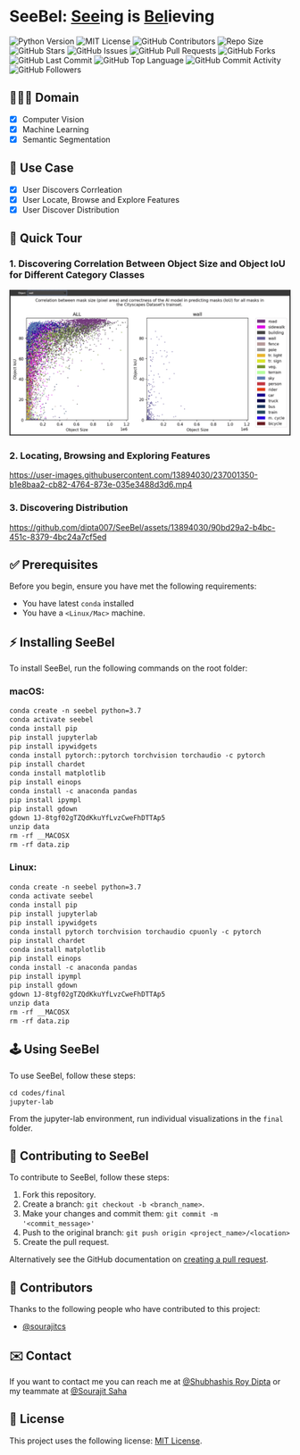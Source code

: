# SeeBel: <ins>See</ins>ing is <ins>Bel</ins>ieving
![Python Version](https://badgen.net/pypi/python/black)
![MIT License](https://img.shields.io/github/license/dipta007/seebel?style=plastic)
![GitHub Contributors](https://img.shields.io/github/contributors/dipta007/seebel?style=plastic)
![Repo Size](https://img.shields.io/github/repo-size/dipta007/seebel)
![GitHub Stars](https://img.shields.io/github/stars/dipta007/seebel?style=plastic)
![GitHub Issues](https://img.shields.io/github/issues/dipta007/seebel?style=plastic)
![GitHub Pull Requests](https://img.shields.io/github/issues-pr/dipta007/seebel?style=plastic)
![GitHub Forks](https://img.shields.io/github/forks/dipta007/seebel?style=plastic)
![GitHub Last Commit](https://img.shields.io/github/last-commit/dipta007/seebel?style=plastic)
![GitHub Top Language](https://img.shields.io/github/languages/top/dipta007/seebel?style=plastic)
![GitHub Commit Activity](https://img.shields.io/github/commit-activity/m/dipta007/seebel?style=plastic)
![GitHub Followers](https://img.shields.io/github/followers/dipta007?style=plastic)


## 👨🏻‍💻 Domain
- [x] Computer Vision
- [x] Machine Learning
- [x] Semantic Segmentation 

## 💪 Use Case
- [x] User Discovers Corrleation
- [x] User Locate, Browse and Explore Features
- [x] User Discover Distribution

## 🚀 Quick Tour
### 1. Discovering Correlation Between Object Size and Object IoU for Different Category Classes
![Vis 1](./idioms/final/vis_1/vis1.gif)

### 2. Locating, Browsing and Exploring Features
https://user-images.githubusercontent.com/13894030/237001350-b1e8baa2-cb82-4764-873e-035e3488d3d6.mp4

### 3. Discovering Distribution
https://github.com/dipta007/SeeBel/assets/13894030/90bd29a2-b4bc-451c-8379-4bc24a7cf5ed


## ✅ Prerequisites

Before you begin, ensure you have met the following requirements:
* You have latest `conda` installed
* You have a `<Linux/Mac>` machine.

## ⚡️ Installing SeeBel

To install SeeBel, run the following commands on the root folder:

### macOS:
```
conda create -n seebel python=3.7
conda activate seebel
conda install pip
pip install jupyterlab
pip install ipywidgets
conda install pytorch::pytorch torchvision torchaudio -c pytorch
pip install chardet 
conda install matplotlib
pip install einops
conda install -c anaconda pandas
pip install ipympl
pip install gdown
gdown 1J-8tgf02gTZQdKkuYfLvzCweFhDTTAp5
unzip data
rm -rf __MACOSX
rm -rf data.zip  
```

### Linux:
```
conda create -n seebel python=3.7
conda activate seebel
conda install pip
pip install jupyterlab
pip install ipywidgets
conda install pytorch torchvision torchaudio cpuonly -c pytorch
pip install chardet 
conda install matplotlib
pip install einops
conda install -c anaconda pandas
pip install ipympl
pip install gdown
gdown 1J-8tgf02gTZQdKkuYfLvzCweFhDTTAp5
unzip data
rm -rf __MACOSX
rm -rf data.zip  
```
## 🕹️ Using SeeBel

To use SeeBel, follow these steps:

```
cd codes/final
jupyter-lab
```
From the jupyter-lab environment, run individual visualizations in the `final` folder.

## 🤗 Contributing to SeeBel
To contribute to SeeBel, follow these steps:

1. Fork this repository.
2. Create a branch: `git checkout -b <branch_name>`.
3. Make your changes and commit them: `git commit -m '<commit_message>'`
4. Push to the original branch: `git push origin <project_name>/<location>`
5. Create the pull request.

Alternatively see the GitHub documentation on [creating a pull request](https://help.github.com/en/github/collaborating-with-issues-and-pull-requests/creating-a-pull-request).

## 🙏 Contributors

Thanks to the following people who have contributed to this project:

* [@sourajitcs](https://github.com/sourajitcs)

## ✉️ Contact

If you want to contact me you can reach me at [@Shubhashis Roy Dipta](mailto:sroydip1@umbc.edu) or my teammate at [@Sourajit Saha](mailto:sroydip1@umbc.edu)


## 🪪 License

This project uses the following license: [MIT License](./LICENSE).
